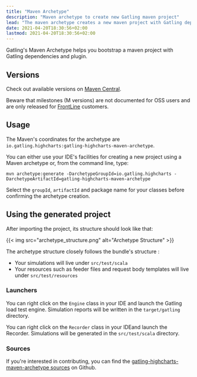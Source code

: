 ```yaml
---
title: "Maven Archetype"
description: "Maven archetype to create new Gatling maven project"
lead: "The maven archetype creates a new maven project with Gatling dependencies and plugin"
date: 2021-04-20T18:30:56+02:00
lastmod: 2021-04-20T18:30:56+02:00
---
```


Gatling's Maven Archetype helps you bootstrap a maven project with Gatling dependencies and plugin.

## Versions

Check out available versions on [Maven Central](https://search.maven.org/search?q=g:io.gatling.highcharts%20AND%20a:gatling-highcharts-maven-archetype&core=gav).

Beware that milestones (M versions) are not documented for OSS users and are only released for [FrontLine](https://gatling.io/gatling-frontline/) customers.

## Usage

The Maven's coordinates for the archetype are `io.gatling.highcharts:gatling-highcharts-maven-archetype`.

You can either use your IDE's facilities for creating a new project using a Maven archetype or, from the command line, type:

```shell
mvn archetype:generate -DarchetypeGroupId=io.gatling.highcharts -DarchetypeArtifactId=gatling-highcharts-maven-archetype
```

Select the `groupId`, `artifactId` and package name for your classes before confirming the archetype creation.

## Using the generated project

After importing the project, its structure should look like that:

{{< img src="archetype_structure.png" alt="Archetype Structure" >}}

The archetype structure closely follows the bundle's structure :

* Your simulations will live under `src/test/scala`
* Your resources such as feeder files and request body templates will live under `src/test/resources`

### Launchers

You can right click on the `Engine` class in your IDE and launch the Gatling load test engine.
Simulation reports will be written in the `target/gatling` directory.

You can right click on the `Recorder` class in your IDEand launch the Recorder.
Simulations will be generated in the `src/test/scala` directory.

### Sources

If you're interested in contributing, you can find the [gatling-highcharts-maven-archetype sources](https://github.com/gatling/gatling-highcharts-maven-archetype) on Github.
